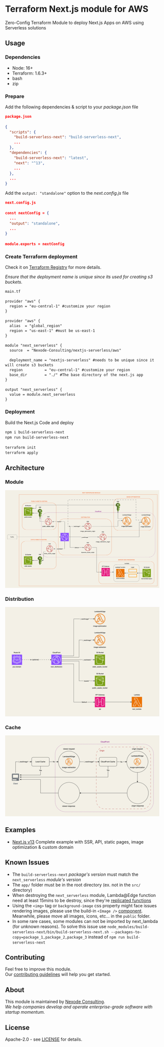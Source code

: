 # Terraform Next.js module for AWS

Zero-Config Terraform Module to deploy Next.js Apps on AWS using Serverless solutions


## Usage

### Dependencies

* Node: 16+
* Terraform: 1.6.3+
* bash
* zip


### Prepare 

Add the following dependencies & script to your _package.json_ file

```json
package.json

{
  "scripts": {
    "build-serverless-next": "build-serverless-next",
    ...
  },
  "dependencies": {
    "build-serverless-next": "latest",
    "next": "^13",
    ...
  },
  ...
}
```

Add the `output: "standalone"` option to the _next.config.js_ file

```json
next.config.js

const nextConfig = {
  ...
  "output": "standalone",
  ...
}

module.exports = nextConfig

```


### Create Terraform deployment

Check it on [Terraform Registry](https://registry.terraform.io/modules/Nexode-Consulting/nextjs-serverless) for more details.

_Ensure that the deployment name is unique since its used for creating s3 buckets._

```
main.tf

provider "aws" {
  region = "eu-central-1" #customize your region
}

provider "aws" {
  alias  = "global_region"
  region = "us-east-1" #must be us-east-1
}

module "next_serverless" {
  source  = "Nexode-Consulting/nextjs-serverless/aws"

  deployment_name = "nextjs-serverless" #needs to be unique since it will create s3 buckets
  region          = "eu-central-1" #customize your region
  base_dir        = "./" #The base directory of the next.js app
}

output "next_serverless" {
  value = module.next_serverless
}
```

### Deployment
Build the Next.js Code and deploy
```bash
npm i build-serverless-next
npm run build-serverless-next

terraform init
terraform apply
```


## Architecture

### Module 
![Module ](https://github.com/Nexode-Consulting/terraform-aws-nextjs-serverless/blob/main/visuals/module.webp?raw=true)

### Distribution 
![Distribution ](https://github.com/Nexode-Consulting/terraform-aws-nextjs-serverless/blob/main/visuals/distribution.webp?raw=true)

### Cache 
![Cache ](https://github.com/Nexode-Consulting/terraform-aws-nextjs-serverless/blob/main/visuals/cache.webp?raw=true)


## Examples

* [Next.js v13](https://github.com/Nexode-Consulting/terraform-aws-nextjs-serverless/tree/main/examples/nextjs-v13)
  Complete example with SSR, API, static pages, image optimization & custom domain


## Known Issues

* The `build-serverless-next` _package's version_ must match the `next_serverless` _module's version_
* The `app/` folder must be in the root directory (ex. not in the `src/` directory)
* When destroying the `next_serverless` module, Lambda@Edge function need at least 15mins to be destroy, since they're [replicated functions](https://docs.aws.amazon.com/AmazonCloudFront/latest/DeveloperGuide/lambda-edge-delete-replicas.html)
* Using the `<img>` tag or `background-image` css property might face issues rendering images, please use the build-in `<Image />` [component](https://nextjs.org/docs/pages/api-reference/components/image). Meanwhile, please move all images, icons, etc... in the `public` folder.
* In some rare cases, some modules can not be imported by next_lambda (for unknown reasons). To solve this issue use `node_modules/build-serverless-next/bin/build-serverless-next.sh --packages-to-copy=package_1,package_2,package_3` instead of `npm run build-serverless-next`


## Contributing

Feel free to improve this module.
<br>
Our [contributing guidelines](https://github.com/Nexode-Consulting/terraform-aws-nextjs-serverless/tree/main/CONTRIBUTING.md) will help you get started.


## About

This module is maintained by [Nexode Consulting](https://nexode.de/en/).
<br>
_We help companies develop and operate enterprise-grade software with startup momentum._


## License
Apache-2.0 - see [LICENSE](https://github.com/Nexode-Consulting/terraform-aws-nextjs-serverless/tree/main/LICENSE) for details.
